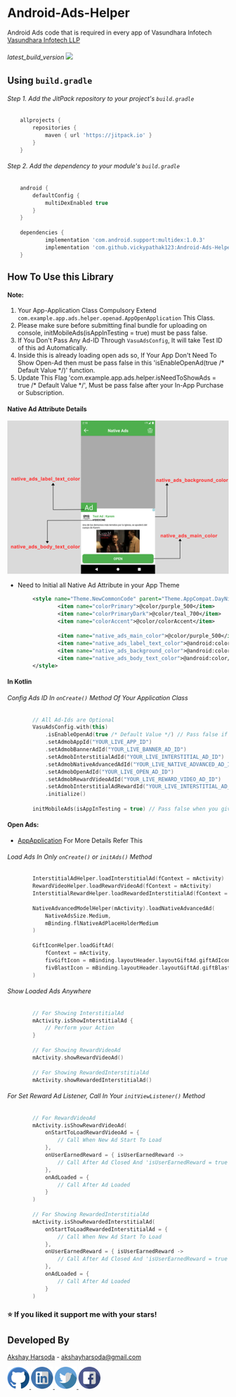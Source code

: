 # Android-Ads-Helper
Android Ads code that is required in every app of Vasundhara Infotech [Vasundhara Infotech LLP](https://vasundharainfotechllp.com)

###### latest_build_version [![](https://jitpack.io/v/vickypathak123/Android-Ads-Helper.svg)](https://jitpack.io/#vickypathak123/Android-Ads-Helper)

## Using `build.gradle`
###### Step 1. Add the JitPack repository to your project's `build.gradle`
```groovy
	allprojects {
		repositories {
			maven { url 'https://jitpack.io' }
		}
	}
```

###### Step 2. Add the dependency to your module's `build.gradle`
```groovy
    android {
        defaultConfig {
            multiDexEnabled true
        }
    }

	dependencies {
            implementation 'com.android.support:multidex:1.0.3'
            implementation 'com.github.vickypathak123:Android-Ads-Helper:latest_build_version'
	}
```

## How To Use this Library

#### Note:
1. Your App-Application Class Compulsory Extend `com.example.app.ads.helper.openad.AppOpenApplication` This Class.
2. Please make sure before submitting final bundle for uploading on console,
   initMobileAds(isAppInTesting = true) must be pass false.
3. If You Don't Pass Any Ad-ID Through `VasuAdsConfig`, It will take Test ID of this ad Automatically.
4. Inside this is already loading open ads so,
   If Your App Don't Need To Show Open-Ad then must be pass false in this 'isEnableOpenAd(true /* Default Value */)' function.
5. Update This Flag 'com.example.app.ads.helper.isNeedToShowAds = true /* Default Value */',
   Must be pass false after your In-App Purchase or Subscription.

#### Native Ad Attribute Details
<img src="https://github.com/vickypathak123/Android-Ads-Helper/blob/master/screenshots/3.jpg" height="auto" width="600"/>

- Need to Initial all Native Ad Attribute in your App Theme
```xml
        <style name="Theme.NewCommonCode" parent="Theme.AppCompat.DayNight.NoActionBar">
                <item name="colorPrimary">@color/purple_500</item>
                <item name="colorPrimaryDark">@color/teal_700</item>
                <item name="colorAccent">@color/colorAccent</item>
        
                <item name="native_ads_main_color">@color/purple_500</item>
                <item name="native_ads_label_text_color">@android:color/white</item>
                <item name="native_ads_background_color">@android:color/white</item>
                <item name="native_ads_body_text_color">@android:color/black</item>
        </style>
```

#### In Kotlin

###### Config Ads ID In `onCreate()` Method Of Your Application Class
```kotlin
        // All Ad-Ids are Optional
        VasuAdsConfig.with(this)
            .isEnableOpenAd(true /* Default Value */) // Pass false if you don't need to show open ad in your project
            .setAdmobAppId("YOUR_LIVE_APP_ID")
            .setAdmobBannerAdId("YOUR_LIVE_BANNER_AD_ID")
            .setAdmobInterstitialAdId("YOUR_LIVE_INTERSTITIAL_AD_ID")
            .setAdmobNativeAdvancedAdId("YOUR_LIVE_NATIVE_ADVANCED_AD_ID")
            .setAdmobOpenAdId("YOUR_LIVE_OPEN_AD_ID")
            .setAdmobRewardVideoAdId("YOUR_LIVE_REWARD_VIDEO_AD_ID")
            .setAdmobInterstitialAdRewardId("YOUR_LIVE_INTERSTITIAL_AD_REWARD_ID")
            .initialize()

        initMobileAds(isAppInTesting = true) // Pass false when you give your project in Internal Testing Or Live
```

#### Open Ads:
- [AppApplication](https://github.com/vickypathak123/Android-Ads-Helper/blob/master/app/src/main/java/com/example/ads/helper/demo/AppApplication.kt) For More Details Refer This

###### Load Ads In Only `onCreate()` or `initAds()` Method
```kotlin
        InterstitialAdHelper.loadInterstitialAd(fContext = mActivity)
        RewardVideoHelper.loadRewardVideoAd(fContext = mActivity)
        InterstitialRewardHelper.loadRewardedInterstitialAd(fContext = mActivity)

        NativeAdvancedModelHelper(mActivity).loadNativeAdvancedAd(
            NativeAdsSize.Medium,
            mBinding.flNativeAdPlaceHolderMedium
        )

        GiftIconHelper.loadGiftAd(
            fContext = mActivity,
            fivGiftIcon = mBinding.layoutHeader.layoutGiftAd.giftAdIcon,
            fivBlastIcon = mBinding.layoutHeader.layoutGiftAd.giftBlastAdIcon
        )
```

###### Show Loaded Ads Anywhere
```kotlin
        // For Showing InterstitialAd
        mActivity.isShowInterstitialAd { 
            // Perform your Action
        }

        // For Showing RewardVideoAd
        mActivity.showRewardVideoAd()

        // For Showing RewardedInterstitialAd
        mActivity.showRewardedInterstitialAd()
```

###### For Set Reward Ad Listener, Call In Your `initViewListener()` Method
```kotlin
        // For RewardVideoAd
        mActivity.isShowRewardVideoAd(
            onStartToLoadRewardVideoAd = {
                // Call When New Ad Start To Load
            },
            onUserEarnedReward = { isUserEarnedReward ->
                // Call After Ad Closed And 'isUserEarnedReward = true' if user earned his reward
            },
            onAdLoaded = {
                // Call After Ad Loaded
            }
        )

        // For Showing RewardedInterstitialAd
        mActivity.isShowRewardedInterstitialAd(
            onStartToLoadRewardedInterstitialAd = {
                // Call When New Ad Start To Load
            },
            onUserEarnedReward = { isUserEarnedReward ->
                // Call After Ad Closed And 'isUserEarnedReward = true' if user earned his reward
            },
            onAdLoaded = {
                // Call After Ad Loaded
            }
        )
```

### ⭐️ If you liked it support me with your stars!

## Developed By
[Akshay Harsoda](https://github.com/AkshayHarsoda) - [akshayharsoda@gmail.com](https://mail.google.com/mail/u/0/?view=cm&fs=1&to=akshayharsoda@gmail.com&su=https://github.com/vickypathak123/Android-Ads-Helper&body=&bcc=akshayharsoda@gmail.com&tf=1)

  <a href="https://github.com/AkshayHarsoda" rel="nofollow">
  <img alt="Follow me on Google+" 
       height="50" width="50" 
       src="https://github.com/vickypathak123/Android-Ads-Helper/blob/master/social/github.png" 
       style="max-width:100%;">
  </a>

  <a href="" rel="nofollow">
  <img alt="Follow me on LinkedIn" 
       height="50" width="50" 
       src="https://github.com/vickypathak123/Android-Ads-Helper/blob/master/social/linkedin.png" 
       style="max-width:100%;">
  </a>

  <a href="" rel="nofollow">
  <img alt="Follow me on Facebook" 
       height="50" width="50"
       src="https://github.com/vickypathak123/Android-Ads-Helper/blob/master/social/twitter.png" 
       style="max-width:100%;">
  </a>

  <a href="" rel="nofollow">
  <img alt="Follow me on Facebook" 
       height="50" width="50" 
       src="https://github.com/vickypathak123/Android-Ads-Helper/blob/master/social/facebook.png" 
       style="max-width:100%;">
  </a>